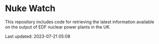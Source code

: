 # Nuke Watch

This repository includes code for retrieving the latest information available on the output of EDF nuclear power plants in the UK.

Last updated: 2023-07-21 05:08